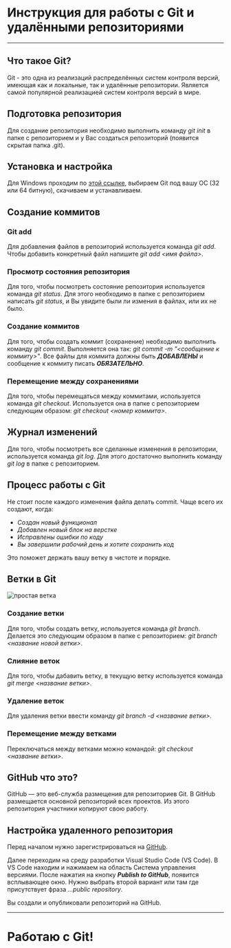 # Инструкция для работы с Git и удалёнными репозиториями 
___

## Что такое Git?
Git - это одна из реализаций распределённых систем контроля версий, имеющая как и локальные, так и удалённые репозитории. Является самой популярной реализацией систем контроля версий в мире.
## Подготовка репозитория
Для создание репозитория необходимо выполнить команду *git init*  в папке с репозиторием и у Вас создаться репозиторий (появится скрытая папка .git).
## Установка и настройка
Для Windows проходим по [этой ссылке](https://git-scm.com/download/win/), выбираем Git под вашу ОС (32 или 64 битную), скачиваем и устанавливаем.
## Создание коммитов

### Git add
Для добавления файлов в репозиторий используется команда *git add*. Чтобы добавить конкретный файл напишите *git add <имя файла>*.

### Просмотр состояния репозитория
Для того, чтобы посмотреть состояние репозитория используется команда *git status*. Для этого необходимо в папке с репозиторием написать *git status*, и Вы увидите были ли измения в файлах, или их не было.

### Создание коммитов
Для того, чтобы создать коммит (сохранение) необходимо выполнить команду *git commit*. Выполняется она так: *git commit -m "<сообщение к коммиту>"*. Все файлы для коммита должны быть ***ДОБАВЛЕНЫ*** и сообщение к коммиту писать ***ОБЯЗАТЕЛЬНО***.

### Перемещение между сохранениями
Для того, чтобы перемещаться между коммитами, используется команда *git checkout*. Используется она в папке с репозиторием следующим образом: *git checkout <номер коммита>*.

## Журнал изменений
Для того, чтобы посмотреть все сделанные изменения в репозитории, используется команда *git log*. Для этого достаточно выполнить команду *git log* в папке с репозиторием.
## Процесс работы с Git
Не стоит после каждого изменения файла делать commit. Чаще всего их создают, когда:
* *Создан новый функционал*
* *Добавлен новый блок на верстке*
* *Исправлены ошибки по коду*
* *Вы завершили рабочий день и хотите сохранить код*

Это поможет держать вашу ветку в чистоте и порядке.
## Ветки в Git
![простая ветка](ветка.jpg)

### Создание ветки

Для того, чтобы создать ветку, используется команда *git branch*. Делается это следующим образом в папке с репозиторием: *git branch <название новой ветки>*.

### Слияние веток

Для того, чтобы дабавить ветку, в текущую ветку используется команда *git merge <название ветки>*.

### Удаление веток
Для удаления ветки ввести команду *git branch -d <название ветки>.*

### Перемещение между ветками
Переключаться между ветками можно командой: *git checkout <название ветки>*.
## GitHub что это?
GitHub — это веб-служба размещения для репозиториев Git. В GitHub размещается основной репозиторий всех проектов. Из этого репозитория участники копируют свою работу.
## Настройка удаленного репозитория
Перед началом нужно зарегистрироваться на [GitHub](https://github.com/).  

Далее переходим на среду разработки Visual Studio Code (VS Code).
В VS Code находим и нажимаем на область Система управления версиями.
После нажатия на кнопку *__Publish to GitHub__*, появится всплывающее окно. Нужно выбрать второй вариант или там где присутствует фраза *...public repository*.

Вы создали и опубликовали репозиторий на GitHub.
___
# Работаю с Git!